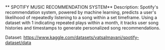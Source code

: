 ** SPOTIFY MUSIC RECOMMENDATION SYSTEM**
Description: Spotify's recommendation system, powered by machine learning, predicts a user's likelihood of repeatedly listening to a song within a set timeframe. Using a dataset with 1 indicating repeated plays within a month, it tracks user song histories and timestamps to generate personalized song recommendations.

Dataset: https://www.kaggle.com/datasets/vatsalmavani/spotify-dataset/data
